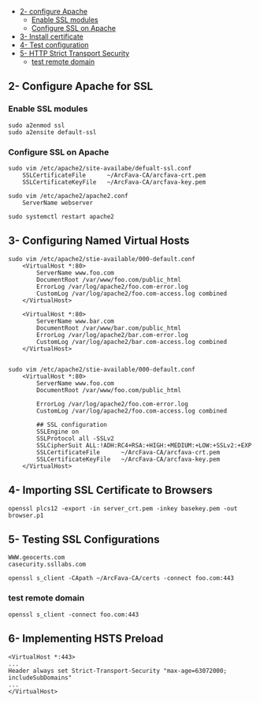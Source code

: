 - [2- configure Apache](#2-configure-Apache)
  - [Enable SSL modules](#Enable-SSL-modules)
  - [Configure SSL on Apache](#Configure-SSL-on-Apache)
- [3- Install certificate](#3-Install-certificate)
- [4- Test configuration](#4-Test-configuration)
- [5- HTTP Strict Transport Security](#5-HTTP-Strict-Transport-Security)
  - [test remote domain](#test-remote-domain)


## 2- Configure Apache for SSL

### Enable SSL modules
```commandline
sudo a2enmod ssl
sudo a2ensite default-ssl
```

### Configure SSL on Apache
```commandline
sudo vim /etc/apache2/site-availabe/defualt-ssl.conf
	SSLCertificateFile		~/ArcFava-CA/arcfava-crt.pem
	SSLCertificateKeyFile	~/ArcFava-CA/arcfava-key.pem

sudo vim /etc/apache2/apache2.conf
	ServerName webserver

sudo systemctl restart apache2
```

## 3- Configuring Named Virtual Hosts

```commandline
sudo vim /etc/apache2/stie-available/000-default.conf	
	<VirtualHost *:80>
	    ServerName www.foo.com
	    DocumentRoot /var/www/foo.com/public_html
	    ErrorLog /var/log/apache2/foo.com-error.log
	    CustomLog /var/log/apache2/foo.com-access.log combined
	</VirtualHost>

	<VirtualHost *:80>
	    ServerName www.bar.com
	    DocumentRoot /var/www/bar.com/public_html
	    ErrorLog /var/log/apache2/bar.com-error.log
	    CustomLog /var/log/apache2/bar.com-access.log combined
	</VirtualHost>


sudo vim /etc/apache2/stie-available/000-default.conf	
	<VirtualHost *:80>
	    ServerName www.foo.com
	    DocumentRoot /var/www/foo.com/public_html

	    ErrorLog /var/log/apache2/foo.com-error.log
	    CustomLog /var/log/apache2/foo.com-access.log combined

	    ## SSL configuration
	    SSLEngine on
	    SSLProtocol all -SSLv2
	    SSLCipherSuit ALL:!ADH:RC4+RSA:+HIGH:+MEDIUM:+LOW:+SSLv2:+EXP
	    SSLCertificateFile		~/ArcFava-CA/arcfava-crt.pem
		SSLCertificateKeyFile	~/ArcFava-CA/arcfava-key.pem
	</VirtualHost>
```


## 4- Importing SSL Certificate to Browsers
```commandline
openssl plcs12 -export -in server_crt.pem -inkey basekey.pem -out browser.p1
```
## 5- Testing SSL Configurations
```commandline
WWW.geocerts.com
casecurity.ssllabs.com

openssl s_client -CApath ~/ArcFava-CA/certs -connect foo.com:443
```

### test remote domain
```commandline
openssl s_client -connect foo.com:443

```
## 6- Implementing HSTS Preload
```commandline
<VirtualHost *:443>
...
Header always set Strict-Transport-Security "max-age=63072000; includeSubDomains"
...
</VirtualHost>
```


